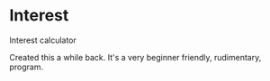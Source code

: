 # Interest
Interest calculator

Created this a while back. It's a very beginner friendly, rudimentary, program. 
